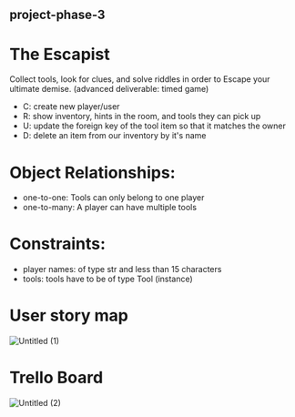 ## project-phase-3

# The Escapist

Collect tools, look for clues, and solve riddles in order to Escape your ultimate demise. (advanced deliverable: timed game)

- C: create new player/user
- R: show inventory, hints in the room, and tools they can pick up
- U: update the foreign key of the tool item so that it matches the owner
- D: delete an item from our inventory by it's name 


# Object Relationships:

- one-to-one: Tools can only belong to one player
- one-to-many: A player can have multiple tools

# Constraints:

- player names: of type str and less than 15 characters
- tools: tools have to be of type Tool (instance)


# User story map

![Untitled (1)](https://github.com/Idalisvaladez/Idalisvaladez/assets/139524475/8aad447c-53a3-4727-beca-b5ce96ddad64)


# Trello Board

![Untitled (2)](https://media.discordapp.net/attachments/1154791932111884351/1154858458412232745/image.png?width=1758&height=962)
